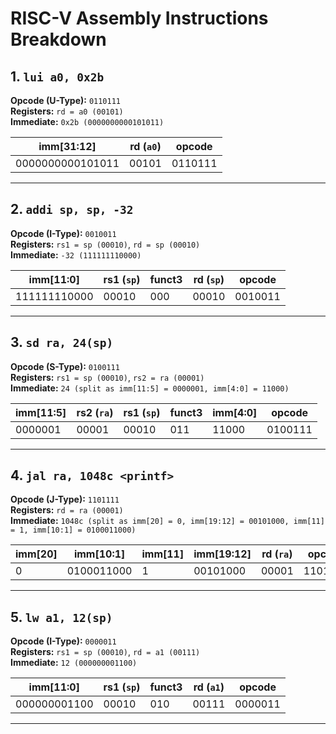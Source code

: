 # RISC-V Assembly Instructions Breakdown

## **1. `lui a0, 0x2b`**  
**Opcode (U-Type):** `0110111`  
**Registers:** `rd = a0 (00101)`  
**Immediate:** `0x2b (0000000000101011)`  

| imm[31:12] | rd (`a0`) | opcode  |
|------------|---------|---------|
| 0000000000101011 | 00101 | 0110111 |

---
## **2. `addi sp, sp, -32`**  
**Opcode (I-Type):** `0010011`  
**Registers:** `rs1 = sp (00010)`, `rd = sp (00010)`  
**Immediate:** `-32 (111111110000)`  

| imm[11:0] | rs1 (`sp`) | funct3 | rd (`sp`) | opcode  |
|-----------|-----------|--------|---------|---------|
| 111111110000 | 00010 | 000 | 00010 | 0010011 |

---
## **3. `sd ra, 24(sp)`**  
**Opcode (S-Type):** `0100111`  
**Registers:** `rs1 = sp (00010)`, `rs2 = ra (00001)`  
**Immediate:** `24 (split as imm[11:5] = 0000001, imm[4:0] = 11000)`  

| imm[11:5] | rs2 (`ra`) | rs1 (`sp`) | funct3 | imm[4:0] | opcode  |
|-----------|-----------|-----------|--------|---------|---------|
| 0000001 | 00001 | 00010 | 011 | 11000 | 0100111 |

---

## **4. `jal ra, 1048c <printf>`**  
**Opcode (J-Type):** `1101111`  
**Registers:** `rd = ra (00001)`  
**Immediate:** `1048c (split as imm[20] = 0, imm[19:12] = 00101000, imm[11] = 1, imm[10:1] = 0100011000)`  

| imm[20] | imm[10:1] | imm[11] | imm[19:12] | rd (`ra`) | opcode  |
|---------|-----------|--------|-----------|---------|---------|
| 0 | 0100011000 | 1 | 00101000 | 00001 | 1101111 |

---
## **5. `lw a1, 12(sp)`**  
**Opcode (I-Type):** `0000011`  
**Registers:** `rs1 = sp (00010)`, `rd = a1 (00111)`  
**Immediate:** `12 (000000001100)`  

| imm[11:0] | rs1 (`sp`) | funct3 | rd (`a1`) | opcode  |
|-----------|-----------|--------|---------|---------|
| 000000001100 | 00010 | 010 | 00111 | 0000011 |

---







